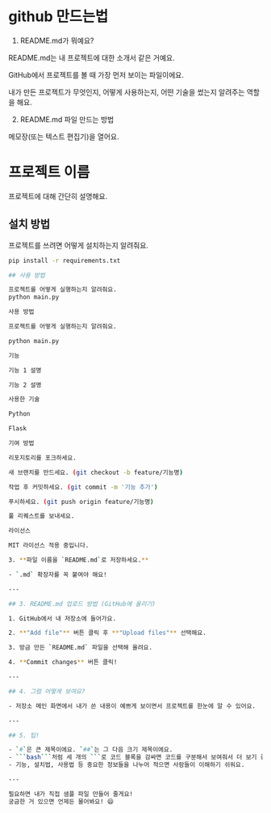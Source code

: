 # github 만드는법
1. README.md가 뭐예요?

README.md는 내 프로젝트에 대한 소개서 같은 거예요.

GitHub에서 프로젝트를 볼 때 가장 먼저 보이는 파일이에요.

내가 만든 프로젝트가 무엇인지, 어떻게 사용하는지, 어떤 기술을 썼는지 알려주는 역할을 해요.

2. README.md 파일 만드는 방법

메모장(또는 텍스트 편집기)을 열어요.

# 프로젝트 이름

프로젝트에 대해 간단히 설명해요.

## 설치 방법

프로젝트를 쓰려면 어떻게 설치하는지 알려줘요.

```bash
pip install -r requirements.txt

## 사용 방법

프로젝트를 어떻게 실행하는지 알려줘요.
python main.py

사용 방법

프로젝트를 어떻게 실행하는지 알려줘요.

python main.py

기능

기능 1 설명

기능 2 설명

사용한 기술

Python

Flask

기여 방법

리포지토리를 포크하세요.

새 브랜치를 만드세요. (git checkout -b feature/기능명)

작업 후 커밋하세요. (git commit -m '기능 추가')

푸시하세요. (git push origin feature/기능명)

풀 리퀘스트를 보내세요.

라이선스

MIT 라이선스 적용 중입니다.

3. **파일 이름을 `README.md`로 저장하세요.**

- `.md` 확장자를 꼭 붙여야 해요!

---

## 3. README.md 업로드 방법 (GitHub에 올리기)

1. GitHub에서 내 저장소에 들어가요.

2. **"Add file"** 버튼 클릭 후 **"Upload files"** 선택해요.

3. 방금 만든 `README.md` 파일을 선택해 올려요.

4. **Commit changes** 버튼 클릭!

---

## 4. 그럼 어떻게 보여요?

- 저장소 메인 화면에서 내가 쓴 내용이 예쁘게 보이면서 프로젝트를 한눈에 알 수 있어요.

---

## 5. 팁!

- `#`은 큰 제목이에요. `##`는 그 다음 크기 제목이에요.
- ```bash```처럼 세 개의 ```로 코드 블록을 감싸면 코드를 구분해서 보여줘서 더 보기 좋아요.
- 기능, 설치법, 사용법 등 중요한 정보들을 나누어 적으면 사람들이 이해하기 쉬워요.

---

필요하면 내가 직접 샘플 파일 만들어 줄게요!  
궁금한 거 있으면 언제든 물어봐요! 😄

